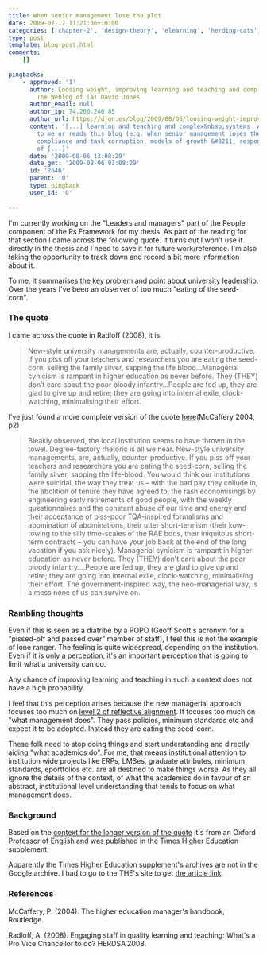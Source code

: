 ```yaml
---
title: When senior management lose the plot
date: 2009-07-17 11:21:56+10:00
categories: ['chapter-2', 'design-theory', 'elearning', 'herding-cats', 'phd', 'psframework', 'thesis']
type: post
template: blog-post.html
comments:
    []
    
pingbacks:
    - approved: '1'
      author: Loosing weight, improving learning and teaching and complex systems &laquo;
        The Weblog of (a) David Jones
      author_email: null
      author_ip: 74.200.246.85
      author_url: https://djon.es/blog/2009/08/06/loosing-weight-improving-learning-and-teaching-and-complex-systems/
      content: '[...] learning and teaching and complex&nbsp;systems  Anyone who listens
        to me or reads this blog (e.g. when senior management loses the plot, quality
        compliance and task corruption, models of growth &#8211; responding to the grammar
        of [...]'
      date: '2009-08-06 13:08:29'
      date_gmt: '2009-08-06 03:08:29'
      id: '2646'
      parent: '0'
      type: pingback
      user_id: '0'
    
---
```

I'm currently working on the "Leaders and managers" part of the People component of the Ps Framework for my thesis. As part of the reading for that section I came across the following quote. It turns out I won't use it directly in the thesis and I need to save it for future work/reference. I'm also taking the opportunity to track down and record a bit more information about it.

To me, it summarises the key problem and point about university leadership. Over the years I've been an observer of too much "eating of the seed-corn".

### The quote

I came across the quote in Radloff (2008), it is

> New-style university managements are, actually, counter-productive. If you piss off your teachers and researchers you are eating the seed-corn, selling the family silver, sapping the life blood…Managerial cynicism is rampant in higher education as never before. They (THEY) don’t care about the poor bloody infantry…People are fed up, they are glad to give up and retire; they are going into internal exile, clock-watching, minimalising their effort.

I've just found a more complete version of the quote [here](http://books.google.com.au/books?id=TQaDqmaeIk4C&pg=PA2&lpg=PA2&dq=New-style+university+managements+are,+actually,+counter-productive.+If+you+piss+off+your+teachers+and+researchers+you+are+eating+the+seed-corn&source=bl&ots=tfe1t7BoJQ&sig=LmBlgwL-svyLkHgJ6Rp5xHtjbv4&hl=en&ei=9stfSqyyBoTU7APRxc2mCw&sa=X&oi=book_result&ct=result&resnum=1)(McCaffery 2004, p2)

> Bleakly observed, the local institution seems to have thrown in the towel. Degree-factory rhetoric is all we hear. New-style university managements, are, actually, counter-productive. If you piss off your teachers and researchers you are eating the seed-corn, selling the family silver, sapping the life-blood. You would think our institutions were suicidal, the way they treat us – with the bad pay they collude in, the abolition of tenure they have agreed to, the rash economisings by engineering early retirements of good people, with the weekly questionnaires and the constant abuse of our time and energy and their acceptance of piss-poor TQA-inspired formalisms and abomination of abominations, their utter short-termism (their kow-towing to the silly time-scales of the RAE bods, their iniquitous short-term contracts – you can have your job back at the end of the long vacation if you ask nicely). Managerial cynicism is rampant in higher education as never before. They (THEY) don't care about the poor bloody infantry….People are fed up, they are glad to give up and retire; they are going into internal exile, clock-watching, minimalising their effort. The government-inspired way, the neo-managerial way, is a mess none of us can survive on.

### Rambling thoughts

Even if this is seen as a diatribe by a POPO (Geoff Scott's acronym for a "pissed-off and passed over" member of staff), I feel this is not the example of lone ranger. The feeling is quite widespread, depending on the institution. Even if it is only a perception, it's an important perception that is going to limit what a university can do.

Any chance of improving learning and teaching in such a context does not have a high probability.

I feel that this perception arises because the new managerial approach focuses too much on [level 2 of reflective alignment](/blog2/2009/02/26/improving-university-teaching-learning-from-constructive-alignment-by-not-mandating-it/#3levels). It focuses too much on "what management does". They pass policies, minimum standards etc and expect it to be adopted. Instead they are eating the seed-corn.

These folk need to stop doing things and start understanding and directly aiding "what academics do". For me, that means institutional attention to institution wide projects like ERPs, LMSes, graduate attributes, minimum standards, eportfolios etc. are all destined to make things worse. As they all ignore the details of the context, of what the academics do in favour of an abstract, institutional level understanding that tends to focus on what management does.

### Background

Based on the [context for the longer version of the quote](http://books.google.com.au/books?id=TQaDqmaeIk4C&pg=PA2&lpg=PA2&dq=New-style+university+managements+are,+actually,+counter-productive.+If+you+piss+off+your+teachers+and+researchers+you+are+eating+the+seed-corn&source=bl&ots=tfe1t7BoJQ&sig=LmBlgwL-svyLkHgJ6Rp5xHtjbv4&hl=en&ei=9stfSqyyBoTU7APRxc2mCw&sa=X&oi=book_result&ct=result&resnum=1) it's from an Oxford Professor of English and was published in the Times Higher Education supplement.

Apparently the Times Higher Education supplement's archives are not in the Google archive. I had to go to the THE's site to get [the article link](http://www.timeshighereducation.co.uk/story.asp?sectioncode=26&storycode=159228).

### References

McCaffery, P. (2004). The higher education manager's handbook, Routledge.

Radloff, A. (2008). Engaging staff in quality learning and teaching: What's a Pro Vice Chancellor to do? HERDSA'2008.